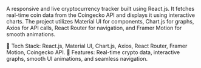 A responsive and live cryptocurrency tracker built using React.js. It fetches real-time coin data from the Coingecko API and displays it using interactive charts. The project utilizes Material UI for components, Chart.js for graphs, Axios for API calls, React Router for navigation, and Framer Motion for smooth animations.

🔹 Tech Stack: React.js, Material UI, Chart.js, Axios, React Router, Framer Motion, Coingecko API.
🔹 Features: Real-time crypto data, interactive graphs, smooth UI animations, and seamless navigation.

